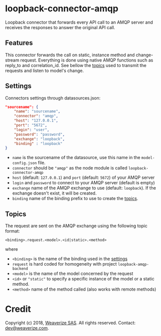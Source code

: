 # loopback-connector-amqp
Loopback connector that forwards every API call to an AMQP server and receives the responses to answer the original API call.

## Features
This connector forwards the call on static, instance method and change-stream request.
Everything is done using native AMQP functions such as reply_to and correlation_id.
See bellow the [topics](#Topics) used to transmit the requests and listen to model's change.

## Settings
Connectors settings through datasources.json:
```json
"sourcename": {
    "name": "sourcename",
    "connector": "amqp",
    "host": "127.0.0.1",
    "port": "5672",
    "login": "user",
    "password": "password",
    "exchange": "loopback",
    "binding" : "loopback"
}
```
- `name` is the sourcename of the datasource, use this name in the `model-config.json` file.
- `connector` should be `"amqp"` as the node module is called `loopback-connector-amqp`
- `host` (default: `127.0.0.1`) and `port` (default: `5672`) of your AMQP server
- `login` and `password` to connect to your AMQP server (default is empty)
- `exchange` name of the AMQP exchange to use (default: `loopback`). If the exchange doesn't exist, it will be created.
- `binding` name of the binding prefix to use to create the [topics](#topics).

## Topics
The request are sent on the AMQP exchange using the following topic format:
```
<binding>.request.<model>.<id|static>.<method>
```
where
- `<binding>` is the name of the binding used in the [settings](#Settings)
- `request` is hard coded for homogeneity with project `loopback-amqp-backend`
- `<model>` is the name of the model concerned by the request
- `<id>` or `"static"` to specify a specific instance of the model or a static method.
- `<method>` name of the method called (also works with remote methods)

# Credit
Copyright (c) 2018, [Weaverize SAS](http://www.weaverize.com). All rights reserved. Contact: <dev@weaverize.com>.
